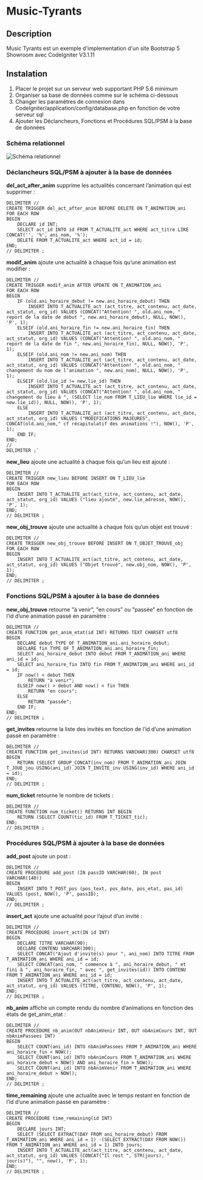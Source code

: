 # Music-Tyrants

## Description

Music Tyrants est un exemple d'implementation d'un site Bootstrap 5 Showroom avec CodeIgniter V3.1.11

## Instalation

1. Placer le projet sur un serveur web supportant PHP 5.6 minimum
2. Organiser sa base de données comme sur le schéma ci-dessous
3. Changer les paramètres de connexion dans CodeIgniter/application/config/database.php en fonction de votre serveur sql
4. Ajouter les Déclancheurs, Fonctions et Procédures SQL/PSM à la base de données

### Schéma relationnel
![Schéma relationnel](/sch%C3%A9ma%20relationnel.png)

### Déclancheurs SQL/PSM à ajouter à la base de données

**del_act_after_anim** supprime les actualités concernant l’animation qui est
supprimer :

	DELIMITER //
	CREATE TRIGGER del_act_after_anim BEFORE DELETE ON T_ANIMATION_ani 
	FOR EACH ROW
	BEGIN
		DECLARE id INT;
		SELECT act_id INTO id FROM T_ACTUALITE_act WHERE act_titre LIKE CONCAT('', '%', ani_nom, '%');
		DELETE FROM T_ACTUALITE_act WHERE act_id = id;
	END;
	// DELIMITER ;

**modif_anim** ajoute une actualité à chaque fois qu’une animation est modifier :

	DELIMITER //
	CREATE TRIGGER modif_anim AFTER UPDATE ON T_ANIMATION_ani
	FOR EACH ROW
	BEGIN
		IF (old.ani_horaire_debut != new.ani_horaire_debut) THEN
			INSERT INTO T_ACTUALITE_act (act_titre, act_contenu, act_date, act_statut, org_id) VALUES (CONCAT("Attention! ", old.ani_nom, " report de la date de début ", new.ani_horaire_debut), NULL, NOW(), 'P', 1);
		ELSEIF (old.ani_horaire_fin != new.ani_horaire_fin) THEN
			INSERT INTO T_ACTUALITE_act (act_titre, act_contenu, act_date, act_statut, org_id) VALUES (CONCAT("Attention! ", old.ani_nom, " report de la date de fin ", new.ani_horaire_fin), NULL, NOW(), 'P', 1);
		ELSEIF (old.ani_nom != new.ani_nom) THEN
			INSERT INTO T_ACTUALITE_act (act_titre, act_contenu, act_date, act_statut, org_id) VALUES (CONCAT("Attention! ", old.ani_nom, " changement du nom de l’animation ", new.ani_nom), NULL, NOW(), 'P', 1);
		ELSEIF (old.lie_id != new.lie_id) THEN
			INSERT INTO T_ACTUALITE_act (act_titre, act_contenu, act_date, act_statut, org_id) VALUES (CONCAT("Attention! ", old.ani_nom, " changement du lieu à ", (SELECT lie_nom FROM T_LIEU_lie WHERE lie_id = new.lie_id)), NULL, NOW(), 'P', 1);
		ELSE
			INSERT INTO T_ACTUALITE_act (act_titre, act_contenu, act_date, act_statut, org_id) VALUES ("MODIFICATIONS MAJEURES", CONCAT(old.ani_nom," cf récapitulatif des animations !"), NOW(), 'P', 1);
		END IF;
	END;
	//
	DELIMITER ;`

**new_lieu** ajoute une actualité à chaque fois qu’un lieu est ajouté :
	
	DELIMITER //
	CREATE TRIGGER new_lieu BEFORE INSERT ON T_LIEU_lie 
	FOR EACH ROW
	BEGIN
		INSERT INTO T_ACTUALITE_act(act_titre, act_contenu, act_date, act_statut, org_id) VALUES ("lieu ajouté", new.lie_adresse, NOW(), 'P', 1);
	END;
	// DELIMITER ;

**new_obj_trouve**  ajoute une actualité à chaque fois qu’un objet est trouvé :

	DELIMITER //
	CREATE TRIGGER new_obj_trouve BEFORE INSERT ON T_OBJET_TROUVE_obj 
	FOR EACH ROW
	BEGIN
		INSERT INTO T_ACTUALITE_act(act_titre, act_contenu, act_date, act_statut, org_id) VALUES ("Objet trouvé", new.obj_nom, NOW(), 'P', 1);
	END;
	// DELIMITER ;

### Fonctions SQL/PSM à ajouter à la base de données

**new_obj_trouve**  retourne "à venir", "en cours" ou "passée" en fonction de l’id d’une animation passé en paramètre :

	DELIMITER //
	CREATE FUNCTION get_anim_etat(id INT) RETURNS TEXT CHARSET utf8 
	BEGIN
		DECLARE debut TYPE OF T_ANIMATION_ani.ani_horaire_debut;
		DECLARE fin TYPE OF T_ANIMATION_ani.ani_horaire_fin;
		SELECT ani_horaire_debut INTO debut FROM T_ANIMATION_ani WHERE ani_id = id;
		SELECT ani_horaire_fin INTO fin FROM T_ANIMATION_ani WHERE ani_id = id;
		IF now() < debut THEN
			RETURN "à venir";
		ELSEIF now() > debut AND now() < fin THEN
			RETURN "en cours";
		ELSE
			RETURN "passée";
		END IF;
	END;
	// DELIMITER ;

**get_invites** retourne la liste des invités en fonction de l’id d’une animation passé en paramètre :

	DELIMITER //
	CREATE FUNCTION get_invites(id INT) RETURNS VARCHAR(300) CHARSET utf8 
	BEGIN
		RETURN (SELECT GROUP_CONCAT(inv_nom) FROM T_ANIMATION_ani JOIN T_JOUE_jou USING(ani_id) JOIN T_INVITE_inv USING(inv_id) WHERE ani_id = id);
	END;
	// DELIMITER ;
	
**num_ticket** retourne le nombre de tickets :
	
	DELIMITER //
	CREATE FUNCTION num_ticket() RETURNS INT BEGIN
		RETURN (SELECT COUNT(tic_id) FROM T_TICKET_tic);
	END;
	// DELIMITER ;

### Procédures SQL/PSM à ajouter à la base de données

**add_post** ajoute un post :

	DELIMITER //
	CREATE PROCEDURE add_post (IN passID VARCHAR(60), IN post VARCHAR(140))
	BEGIN
		INSERT INTO T_POST_pos (pos_text, pos_date, pos_etat, pas_id) VALUES (post, NOW(), 'P', passID);
	END;
	// DELIMITER ;

**insert_act** ajoute une actualité pour l’ajout d’un invité :

	DELIMITER //
	CREATE PROCEDURE insert_act(IN id INT)
	BEGIN
		DECLARE TITRE VARCHAR(90);
		DECLARE CONTENU VARCHAR(300);
		SELECT CONCAT("Ajout d'invité(s) pour ", ani_nom) INTO TITRE FROM T_ANIMATION_ani WHERE ani_id = id;
		SELECT CONCAT(ani_nom, " commence à ", ani_horaire_debut, " et fini à ", ani_horaire_fin, " avec ", get_invites(id)) INTO CONTENU FROM T_ANIMATION_ani WHERE ani_id = id;
		INSERT INTO T_ACTUALITE_act(act_titre, act_contenu, act_date, act_statut, org_id) VALUES (TITRE, CONTENU, NOW(), 'P', 1);
	END;
	// DELIMITER ;

**nb_anim** affiche un compte rendu du nombre d’animations en fonction des états de get_anim_etat :

	DELIMITER //
	CREATE PROCEDURE nb_anim(OUT nbAnimVenir INT, OUT nbAnimCours INT, OUT nbAnimPassees INT)
	BEGIN
		SELECT COUNT(ani_id) INTO nbAnimPassees FROM T_ANIMATION_ani WHERE ani_horaire_fin < NOW();
		SELECT COUNT(ani_id) INTO nbAnimCours FROM T_ANIMATION_ani WHERE ani_horaire_debut < NOW() AND ani_horaire_fin > NOW();
		SELECT COUNT(ani_id) INTO nbAnimVenir FROM T_ANIMATION_ani WHERE ani_horaire_debut > NOW();
	END;
	// DELIMITER ;

**time_remaining** ajoute une actualite avec le temps restant en fonction de l’id d’une animation passé en paramètre :

	DELIMITER //
	CREATE PROCEDURE time_remaining(id INT)
	BEGIN
		DECLARE jours INT;
		SELECT (SELECT EXTRACT(DAY FROM ani_horaire_debut) FROM T_ANIMATION_ani WHERE ani_id = 1) -(SELECT EXTRACT(DAY FROM NOW()) FROM T_ANIMATION_ani WHERE ani_id = 1) INTO jours;
		INSERT INTO T_ACTUALITE_act(act_titre, act_contenu, act_date, act_statut, org_id) VALUES (CONCAT("Il rest ", STR(jours), " jour(s)"), "", now(), 'P', 1);
	END;
	// DELIMITER ;
